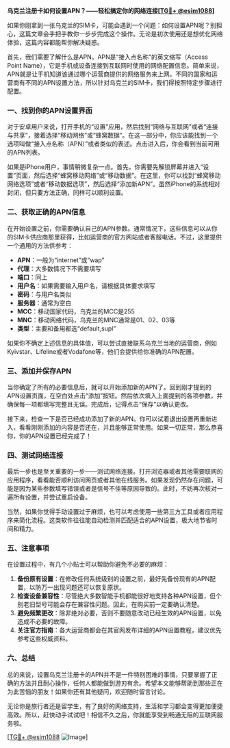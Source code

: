 **乌克兰注册卡如何设置APN？——轻松搞定你的网络连接[[TG💪+ @esim1088](https://t.me/s/esim1088)]**

如果你刚拿到一张乌克兰的SIM卡，可能会遇到一个问题：如何设置APN呢？别担心，这篇文章会手把手教你一步步完成这个操作。无论是初次使用还是想优化网络体验，这篇内容都能帮你解决疑惑。

首先，我们需要了解什么是APN。APN是“接入点名称”的英文缩写（Access Point Name），它是手机或设备连接到互联网时使用的网络配置信息。简单来说，APN就是让手机知道该通过哪个运营商提供的网络服务来上网。不同的国家和运营商有不同的APN设置方法，所以针对乌克兰的SIM卡，我们得按照特定步骤进行配置。

### 一、找到你的APN设置界面

对于安卓用户来说，打开手机的“设置”应用，然后找到“网络与互联网”或者“连接与共享”，接着选择“移动网络”或“蜂窝数据”。在这一部分中，你应该能找到一个选项叫做“接入点名称（APN）”或者类似的表述。点击进入后，你会看到当前可用的APN列表。

如果是iPhone用户，事情稍微复杂一点。首先，你需要先解锁屏幕并进入“设置”页面，然后选择“蜂窝移动网络”或“移动数据”。在这里，你可以找到“蜂窝移动网络选项”或者“移动数据选项”，然后选择“添加新APN”。虽然iPhone的系统相对封闭，但只要方法正确，同样可以顺利设置。

### 二、获取正确的APN信息

在开始设置之前，你需要确认自己的APN参数。通常情况下，这些信息可以从你的SIM卡供应商那里获得，比如运营商的官方网站或者客服电话。不过，这里提供一个通用的方法供参考：

- **APN**：一般为“internet”或“wap”
- **代理**：大多数情况下不需要填写
- **端口**：同上
- **用户名**：如果需要输入用户名，请根据具体要求填写
- **密码**：与用户名类似
- **服务器**：通常为空白
- **MCC**：移动国家代码，乌克兰的MCC是255
- **MNC**：移动网络代码，乌克兰的MNC通常是01、02、03等
- **类型**：主要和备用都选“default,supl”

如果你不确定上述信息的具体值，可以尝试直接联系乌克兰当地的运营商，例如Kyivstar、Lifeline或者Vodafone等，他们会提供给你准确的APN配置。

### 三、添加并保存APN

当你确定了所有的必要信息后，就可以开始添加新的APN了。回到刚才提到的APN设置页面，在空白处点击“添加”按钮。然后依次填入上面提到的各项参数，并确保每一项都填写完整且无误。完成后，记得点击“保存”以确认更改。

接下来，检查一下是否已经成功添加了新的APN。你可以试着退出设置再重新进入，看看刚刚添加的内容是否还在，并且能够正常使用。如果一切正常，那么恭喜你，你的APN设置已经完成了！

### 四、测试网络连接

最后一步也是至关重要的一步——测试网络连接。打开浏览器或者其他需要联网的应用程序，看看能否顺利访问网页或者其他在线服务。如果发现仍然存在问题，可能是因为某些参数填写错误或者是信号不佳等原因导致的。此时，不妨再次核对一遍所有设置，并尝试重启设备。

当然，如果你觉得手动设置过于麻烦，也可以考虑使用一些第三方工具或者应用程序来简化流程。这类软件往往能自动检测并匹配适合的APN设置，极大地节省时间和精力。

### 五、注意事项

在设置过程中，有几个小贴士可以帮助你避免不必要的麻烦：

1. **备份原有设置**：在修改任何系统级别的设置之前，最好先备份现有的APN配置，以防万一出现问题还可以恢复原状。
2. **检查设备兼容性**：尽管绝大多数智能手机都能很好地支持各种APN设置，但个别老旧型号可能会存在兼容性问题。因此，在购买前一定要确认清楚。
3. **避免频繁更改**：除非绝对必要，否则不要随意改动已经生效的APN设置，以免造成不必要的故障。
4. **关注官方指南**：各大运营商都会在其官网发布详细的APN设置教程，建议优先参考这些权威资料。

### 六、总结

总的来说，设置乌克兰注册卡的APN并不是一件特别困难的事情，只要掌握了正确的方法并且耐心操作，任何人都能做到游刃有余。希望本文能够帮助到那些正在为此苦恼的朋友！如果你还有其他疑问，欢迎随时留言讨论。

无论你是旅行者还是留学生，有了良好的网络支持，生活和学习都会变得更加便捷高效。所以，赶快动手试试吧！相信不久之后，你就能享受到畅通无阻的互联网服务啦。

[[TG💪+ @esim1088](https://t.me/s/esim1088) ![Image](https://i.postimg.cc/4NQfJmqS/Snipaste-2025-05-13-00-14-12.png)]